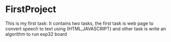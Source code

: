 # FirstProject
This is my first task: It contains two tasks, the first task is web page to convert speech to text using (HTML,JAVASCRIPT) and other task is write an algorithm to run esp32 board
